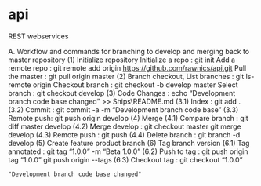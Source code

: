 # api
REST webservices


A. Workflow and commands for branching to develop and merging back to master repository
(1) Initialize repository
      Initialize a repo : git init
      Add a remote repo : git remote add origin https://github.com/rawnics/api.git
      Pull the master   : git pull origin master
(2) Branch checkout,
     List branches      : git ls-remote origin
     Checkout branch    : git checkout -b develop master
     Select branch      : git checkout develop
(3)  Code Changes       : echo “Development branch code base changed” >> Ships\README.md
       (3.1) Index      : git add .
       (3.2) Commit     : git commit -a -m “Development branch code base”
       (3.3) Remote push: git push origin develop
(4) Merge
     (4.1) Compare branch : git diff master develop
     (4.2) Merge develop  : git checkout master
                            git merge develop
     (4.3) Remote push    : git push
     (4.4) Delete branch  : git branch -d develop
(5) Create feature product branch
(6) Tag branch version
    (6.1) Tag annotated : git tag “1.0.0” -m “Beta 1.0.0”
    (6.2) Push to tag   : git push origin tag “1.0.0”
                          git push origin --tags
    (6.3) Checkout tag  : git checkout “1.0.0”
	
	
	"Development branch code base changed" 
